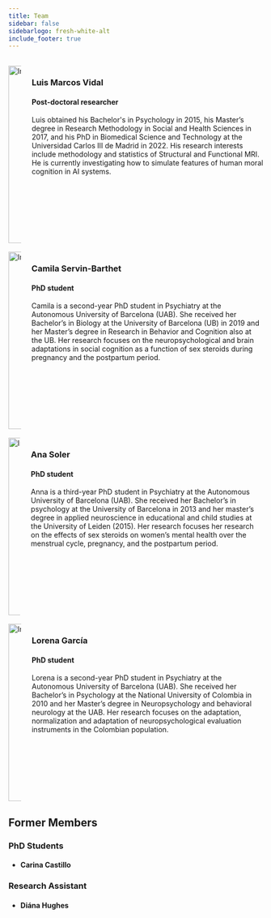 ```yaml
---
title: Team
sidebar: false
sidebarlogo: fresh-white-alt
include_footer: true
---
```



<!---Luis--->

<br>

<div class="columns">
 <div class="column is-6" style="width:30%">
  <img src="/images/illustrations/faces/1.png" alt="Image" class="section-image" width=350px style="position: relative">
 </div>
 <div class="column is-6">
  <h3>Luis Marcos Vidal</h3>
  <div class="content">
   <h4>Post-doctoral researcher</h4>
   <p> Luis obtained his Bachelor's in Psychology in 2015, his Master’s degree in Research Methodology in Social and Health Sciences in 2017, and his PhD in Biomedical Science and Technology at the Universidad Carlos III de Madrid in 2022. His research interests include methodology and statistics of Structural and Functional MRI. He is currently investigating how to simulate features of human moral cognition in AI systems.</p>
  </div>
 </div>
</div>

<div class="columns">
 <div class="column is-12">
  <div class="divider"></div>
 </div>
</div>

<!---Camila--->

<br>

<div class="columns">
 <div class="column is-6" style="width:30%">
  <img src="/images/illustrations/faces/1.png" alt="Image" class="section-image" width=350px style="position: relative">
 </div>
 <div class="column is-6">
  <h3>Camila Servin-Barthet</h3>
  <div class="content">
   <h4>PhD student</h4>
   <p>Camila is a second-year PhD student in Psychiatry at the Autonomous University of Barcelona (UAB). She received her Bachelor’s in Biology at the University of Barcelona (UB) in 2019 and her Master’s degree in Research in Behavior and Cognition also at the UB. Her research focuses on the neuropsychological and brain adaptations in social cognition as a function of sex steroids during pregnancy and the postpartum period.</p>
  </div>
 </div>
</div>
<div class="columns">
 <div class="column is-12">
  <div class="divider"></div>
 </div>
</div>


<!---Ana--->

<br>

<div class="columns">
 <div class="column is-6" style="width:30%">
  <img src="/images/illustrations/faces/1.png" alt="Image" class="section-image" width=350px style="position: relative">
 </div>
 <div class="column is-6">
  <h3>Ana Soler</h3>
  <div class="content">
   <h4>PhD student</h4>
   <p>Anna is a third-year PhD student in Psychiatry at the Autonomous University of Barcelona (UAB). She received her Bachelor’s in psychology at the University of Barcelona in 2013 and her master’s degree in applied neuroscience in educational and child studies at the University of Leiden (2015). Her research focuses her research on the effects of sex steroids on women’s mental health over the menstrual cycle, pregnancy, and the postpartum period.</p>
</div>
 </div>
</div>
<div class="columns">
 <div class="column is-12">
  <div class="divider"></div>
 </div>
</div>


<!---Lorena--->

<br>

<div class="columns">
 <div class="column is-6" style="width:30%">
  <img src="/images/illustrations/faces/1.png" alt="Image" class="section-image" width=350px style="position: relative">
 </div>
 <div class="column is-6">
  <h3>Lorena García</h3>
  <div class="content">
   <h4>PhD student</h4>
   <p>Lorena is a second-year PhD student in Psychiatry at the Autonomous University of Barcelona (UAB). She received her Bachelor’s in Psychology at the National University of Colombia in 2010 and her Master’s degree in Neuropsychology and behavioral neurology at the UAB. Her research focuses on the adaptation, normalization and adaptation of neuropsychological evaluation instruments in the Colombian population.</p>
</div>
 </div>
</div>
<div class="columns">
 <div class="column is-12">
  <div class="divider"></div>
 </div>
</div>



<h2>Former Members</h2>


<h3>PhD Students</h3>

<ul>
 <li><h4>Carina Castillo</h4></li>
</ul>

<h3>Research Assistant</h3>

<ul>
 <li><h4>Diána Hughes</h4></li>
</ul>

